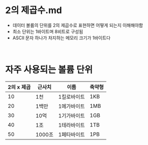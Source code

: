 # 2의 제곱수.md

- 데이터 볼륨의 단위를 2의 제곱수로 표현하면 어떻게 되는지 이해해야함
- 최소 단위는 1바이트며 8비트로 구성됨
- ASCII 문자 하나가 차지하는 메모리 크기가 1바이트다

<br>

# 자주 사용되는 볼륨 단위

| 2의 x 제곱 | 근사치 | 이름        | 축약형 |
| ---------- | ------ | ----------- | ------ |
| 10         | 1천    | 1킬로바이트 | 1KB    |
| 20         | 1백만  | 1메가바이트 | 1MB    |
| 30         | 10억   | 1기가바이트 | 1GB    |
| 40         | 1조    | 1테라바이트 | 1TB    |
| 50         | 1000조 | 1페타바이트 | 1PB    |
